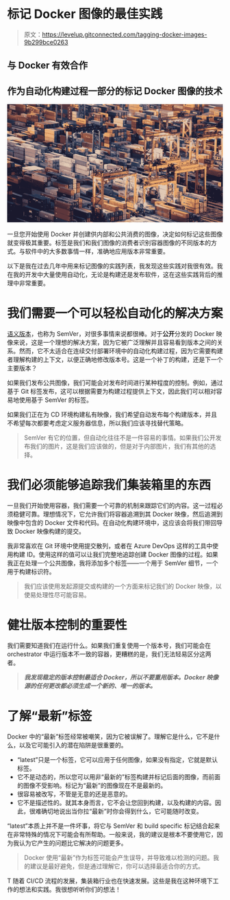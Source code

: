 # 标记 Docker 图像的最佳实践

> 原文：<https://levelup.gitconnected.com/tagging-docker-images-9b299bce0263>

## 与 Docker 有效合作

## 作为自动化构建过程一部分的标记 Docker 图像的技术

![](img/a887074640554c071ffdaa58b0653adc.png)

一旦您开始使用 Docker 并创建供内部和公共消费的图像，决定如何标记这些图像就变得极其重要。标签是我们和我们图像的消费者识别容器图像的不同版本的方式。与软件中的大多数事情一样，准确地应用版本非常重要。

以下是我在过去几年中用来标记图像的实践列表，我发现这些实践对我很有效。我在我的开发中大量使用自动化，无论是构建还是发布软件，这在这些实践背后的推理中非常重要。

# 我们需要一个可以轻松自动化的解决方案

[语义版本](https://semver.org/)，也称为 SemVer，对很多事情来说都很棒。对于**公开**分发的 Docker 映像来说，这是一个理想的解决方案，因为它被广泛理解并且容易看到版本之间的关系。然而，它不太适合在连续交付部署环境中的自动化构建过程，因为它需要构建者理解构建的上下文，以便正确地修改版本号。这是一个补丁的构建，还是下一个主要版本？

如果我们发布公共图像，我们可能会对发布时间进行某种程度的控制。例如，通过基于 Git 标签发布，这可以根据需要为构建过程提供上下文，因此我们可以相对容易地使用基于 SemVer 的标签。

如果我们正在为 CD 环境构建私有映像，我们希望自动发布每个构建版本，并且不希望每次都要考虑定义服务器信息，所以我们应该寻找替代策略。

> SemVer 有它的位置，但自动化往往不是一件容易的事情。如果我们公开发布我们的图片，这是我们应该做的，但是对于内部图片，我们有其他的选择。

# 我们必须能够追踪我们集装箱里的东西

一旦我们开始使用容器，我们需要一个可靠的机制来跟踪它们的内容。这一过程必须稳健可靠。理想情况下，它允许我们将容器追溯到其 Docker 映像，然后追溯到映像中包含的 Docker 文件和代码。在自动化构建环境中，这应该会将我们带回导致 Docker 映像构建的提交。

我非常喜欢在 Git 环境中使用提交散列，或者在 Azure DevOps 这样的工具中使用构建 ID。使用这样的值可以让我们完整地追踪创建 Docker 图像的过程。如果我正在处理一个公共图像，我将添加多个标签——一个用于 SemVer 细节，一个用于构建标识符。

> 我们应该使用发起源提交或构建的一个方面来标记我们的 Docker 映像，以使易处理性尽可能容易。

# 健壮版本控制的重要性

我们需要知道我们在运行什么。如果我们重复使用一个版本号，我们可能会在 orchestrator 中运行版本不一致的容器，更糟糕的是，我们无法轻易区分这两者。

> ***我发现稳定的版本控制最适合 Docker，所以不要重用版本。Docker 映像源的任何更改都必须生成一个新的、唯一的版本。***

# 了解“最新”标签

Docker 中的“最新”标签经常被嘲笑，因为它被误解了。理解它是什么，它不是什么，以及它可能引入的潜在陷阱是很重要的。

*   “latest”只是一个标签，它可以应用于任何图像，如果没有指定，它就是默认标签。
*   它不是动态的，所以您可以用非“最新的”标签构建并标记后面的图像，而前面的图像不受影响。标记为“最新”的图像现在不是最新的。
*   很容易被改写，不管是无意的还是恶意的。
*   它不是描述性的。就其本身而言，它不会让您回到构建，以及构建的内容。因此，很难确切地说出当你拉“最新”时你会得到什么，它可能随时改变。

“latest”本质上并不是一件坏事，将它与 SemVer 和 build specific 标记结合起来在非常特殊的情况下可能会有所帮助。一般来说，我的建议是根本不要使用它，因为我认为它产生的问题比它解决的问题更多。

> Docker 使用“最新”作为标签可能会产生误导，并导致难以检测的问题。我的建议是最好避免，但是通过理解它，你可以选择最适合你的方式。

T 随着 CI/CD 流程的发展，集装箱行业也在快速发展。这些是我在这种环境下工作的想法和实践。我很想听听你们的想法！